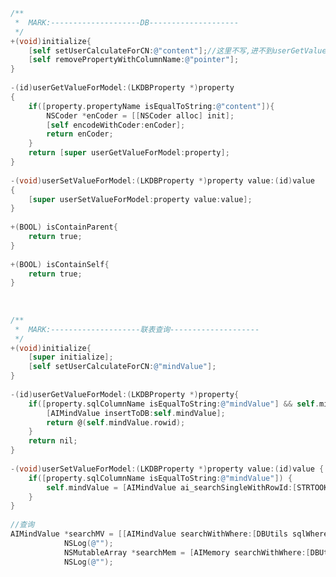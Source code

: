 ```objective-c
/** *  MARK:--------------------DB-------------------- */+(void)initialize{    [self setUserCalculateForCN:@"content"];//这里不写,进不到userGetValueForModel方法;    [self removePropertyWithColumnName:@"pointer"];} -(id)userGetValueForModel:(LKDBProperty *)property{    if([property.propertyName isEqualToString:@"content"]){        NSCoder *enCoder = [[NSCoder alloc] init];        [self encodeWithCoder:enCoder];        return enCoder;    }    return [super userGetValueForModel:property];} -(void)userSetValueForModel:(LKDBProperty *)property value:(id)value{    [super userSetValueForModel:property value:value];} +(BOOL) isContainParent{    return true;} +(BOOL) isContainSelf{    return true;}   /** *  MARK:--------------------联表查询-------------------- */+(void)initialize{    [super initialize];    [self setUserCalculateForCN:@"mindValue"];} -(id)userGetValueForModel:(LKDBProperty *)property{    if([property.sqlColumnName isEqualToString:@"mindValue"] && self.mindValue != nil){        [AIMindValue insertToDB:self.mindValue];        return @(self.mindValue.rowid);    }    return nil;} -(void)userSetValueForModel:(LKDBProperty *)property value:(id)value {    if([property.sqlColumnName isEqualToString:@"mindValue"]) {        self.mindValue = [AIMindValue ai_searchSingleWithRowId:[STRTOOK(value) intValue]];    }} //查询AIMindValue *searchMV = [[AIMindValue searchWithWhere:[DBUtils sqlWhereDic_K:@"type" V:@(MindType_Hunger)]] lastObject];            NSLog(@"");            NSMutableArray *searchMem = [AIMemory searchWithWhere:[DBUtils sqlWhereDic_K:@"mindValue" V:@(searchMV.rowid)]];            NSLog(@""); 
```









